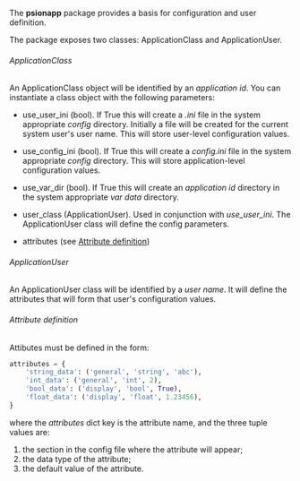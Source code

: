 The **psionapp** package provides a basis for configuration and user definition.

The package exposes two classes: ApplicationClass and ApplicationUser.

###### ApplicationClass

An ApplicationClass object will be identified by an *application id*. You can instantiate a class object with the following parameters:

* use_user_ini (bool). If True this will create a *<user name>.ini* file in the system appropriate *config* directory. Initially a file will be created for the current system user's user name. This will store user-level configuration values.

* use_config_ini (bool). If True this will create a *config.ini* file in the system appropriate *config* directory. This will store application-level configuration values.

* use_var_dir (bool). If True this will create an *application id* directory in the system appropriate *var data* directory.

* user_class (ApplicationUser). Used in conjunction with *use_user_ini*. The ApplicationUser class will define the config parameters.

* attributes (see [Attribute definition](attributes))

###### ApplicationUser

An ApplicationUser class will be identified by a *user name*. It will define the attributes that will form that user's configuration values.

<span id="attributes"></span>
###### Attribute definition
Attibutes must be defined in the form:
```python
attributes = {
    'string_data': ('general', 'string', 'abc'),
    'int_data': ('general', 'int', 2),
    'bool_data': ('display', 'bool', True),
    'float_data': ('display', 'float', 1.23456),
}
```
where the *attributes* dict key is the attribute name, and the three tuple values are:
1. the section in the config file where the attribute will appear;
1. the data type of the attribute;
1. the default value of the attribute.
